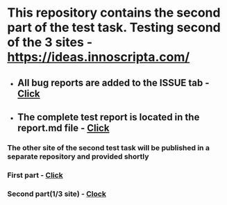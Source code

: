 # This repository contains the second part of the test task. Testing second of the 3 sites - https://ideas.innoscripta.com/
* ## All bug reports are added to the ISSUE tab - [Click](https://github.com/k2wln/test-task-3/issues)
* ## The complete test report is located in the report.md file - [Click](https://github.com/k2wln/test-task-3/blob/master/report.md)

### **The other site of the second test task will be published in a separate repository and provided shortly**

### **First part - [Click](https://github.com/k2wln/test-task-1)**
### **Second part(1/3 site) - [Clock](https://github.com/k2wln/test-task-2)**

